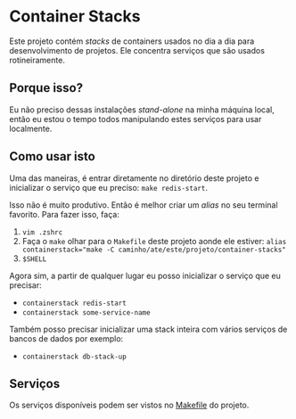 # Container Stacks

Este projeto contém *stacks* de containers usados no dia a dia para desenvolvimento de projetos. Ele concentra serviços que são usados rotineiramente.

## Porque isso?

Eu não preciso dessas instalações *stand-alone* na minha máquina local, então eu estou o tempo todos manipulando estes serviços para usar localmente.

## Como usar isto

Uma das maneiras, é entrar diretamente no diretório deste projeto e inicializar o serviço que eu preciso: `make redis-start`.

Isso não é muito produtivo. Então é melhor criar um *alias* no seu terminal favorito. Para fazer isso, faça:

1. `vim .zshrc`
2. Faça o `make` olhar para o `Makefile` deste projeto aonde ele estiver: `alias containerstack="make -C caminho/ate/este/projeto/container-stacks"`
3. `$SHELL`

Agora sim, a partir de qualquer lugar eu posso inicializar o serviço que eu precisar:

- `containerstack redis-start`
- `containerstack some-service-name`

Também posso precisar inicializar uma stack inteira com vários serviços de bancos de dados por exemplo:

- `containerstack db-stack-up`

## Serviços

Os serviços disponíveis podem ser vistos no [Makefile](./Makefile) do projeto.
